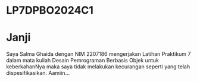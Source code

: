 # LP7DPBO2024C1
# Janji
Saya Salma Ghaida dengan NIM 2207186 mengerjakan Latihan Praktikum 7 dalam mata kuliah Desain Pemrograman Berbasis Objek untuk keberkahanNya maka saya tidak melakukan kecurangan seperti yang telah dispesifikasikan. Aamiin...

